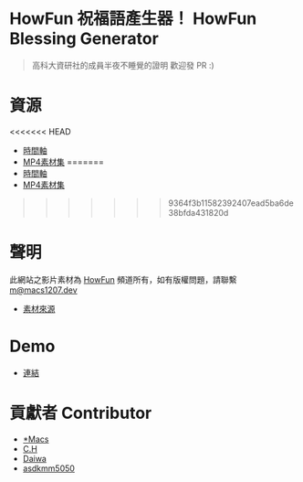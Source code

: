 # HowFun 祝福語產生器！ HowFun Blessing Generator

> 高科大資研社的成員半夜不睡覺的證明
> 歡迎發 PR :)

# 資源
<<<<<<< HEAD
- [時間軸](http://howfun.macs1207.info/resource?r=dictionarys.zip)
- [MP4素材集](http://howfun.macs1207.info/resource?r=videopack.zip)
=======
- [時間軸](https://github.com/macs1207/HowFun-blessing-generator/tree/master/dictionarys)
- [MP4素材集](https://github.com/macs1207/HowFun-blessing-generator/tree/master/videopack)
>>>>>>> 9364f3b11582392407ead5ba6de38bfda431820d

# 聲明
此網站之影片素材為 [HowFun](https://www.youtube.com/channel/UCxUzQ3wu0oJP_8YLWt71WgQ) 頻道所有，如有版權問題，請聯繫 m@macs1207.dev

- [素材來源](https://www.youtube.com/watch?v=sNcvgpUqrwE)

# Demo
- [連結](https://howfun.macs1207.dev)

# 貢獻者 Contributor
- [*Macs](https://github.com/macs1207)
- [C.H](https://github.com/chrisliu430)
- [Daiwa](https://github.com/daidaidarwa)
- [asdkmm5050](https://github.com/asdkmm5050)